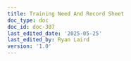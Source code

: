 ```yaml
---
title: Training Need And Record Sheet
doc_type: doc
doc_id: doc-307
last_edited_date: '2025-05-25'
last_edited_by: Ryan Laird
version: '1.0'
---
```



